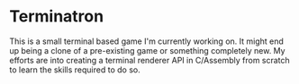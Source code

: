 # Terminatron
This is a small terminal based game I'm currently working on. It might end up being a clone of a pre-existing game or something completely new. My efforts are into creating a terminal renderer API in C/Assembly from scratch to learn the skills required to do so.
